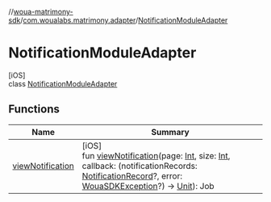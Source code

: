 //[woua-matrimony-sdk](../../../index.md)/[com.woualabs.matrimony.adapter](../index.md)/[NotificationModuleAdapter](index.md)

# NotificationModuleAdapter

[iOS]\
class [NotificationModuleAdapter](index.md)

## Functions

| Name | Summary |
|---|---|
| [viewNotification](view-notification.md) | [iOS]<br>fun [viewNotification](view-notification.md)(page: [Int](https://kotlinlang.org/api/latest/jvm/stdlib/kotlin/-int/index.html), size: [Int](https://kotlinlang.org/api/latest/jvm/stdlib/kotlin/-int/index.html), callback: (notificationRecords: [NotificationRecord](../../com.woualabs.matrimony.notification.mapper/-notification-record/index.md)?, error: [WouaSDKException](../../com.woualabs.matrimony.errors.exception/-woua-s-d-k-exception/index.md)?) -> [Unit](https://kotlinlang.org/api/latest/jvm/stdlib/kotlin/-unit/index.html)): Job |
